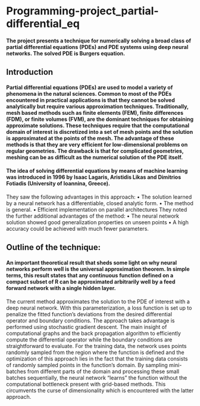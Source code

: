 # Programming-project_partial-differential_eq

#### The project presents a technique for numerically solving a broad class of partial differential equations (PDEs) and PDE systems using deep neural networks. The solved PDE is Burgers equation.

## Introduction
#### Partial differential equations (PDEs) are used to model a variety of phenomena in the natural sciences. Common to most of the PDEs encountered in practical applications is that they cannot be solved analytically but require various approximation techniques. Traditionally, mesh based methods such as finite elements (FEM), finite differences (FDM), or finite volumes (FVM), are the dominant techniques for obtaining approximate solutions. These techniques require that the computational domain of interest is discretized into a set of mesh points and the solution is approximated at the points of the mesh. The advantage of these methods is that they are very efficient for low-dimensional problems on regular geometries. The drawback is that for complicated geometries, meshing can be as difficult as the numerical solution of the PDE itself.  

#### The idea of solving differential equations by means of machine learning was introduced in 1996 by Isaac Lagaris, Aristidis Likas and Dimitrios Fotiadis (University of Ioannina, Greece).
They saw the following advantages in this approach: 
•	The solution learned by a neural network has a differentiable, closed analytic form.
•	The method is general.
•	Efficient implementation on parallel architectures 
They noted the further additional advantages of the method: 
•	The neural network solution showed good generalization properties on unseen points
•	A high accuracy could be achieved with much fewer parameters.

## Outline of the technique:

#### An important theoretical result that sheds some light on why neural networks perform well is the universal approximation theorem. In simple terms, this result states that any continuous function defined on a compact subset of R can be approximated arbitrarily well by a feed forward network with a single hidden layer. 
The current method approximates the solution to the PDE of interest with a deep neural network. With this parameterization, a loss function is set up to penalize the fitted function’s deviations from the desired differential operator and boundary conditions. The approach takes advantage is performed using stochastic gradient descent. The main insight of computational graphs and the back propagation algorithm to efficiently compute the differential operator while the boundary conditions are straightforward to evaluate. 
For the training data, the network uses points randomly sampled from the region where the function is defined and the optimization of this approach lies in the fact that the training data consists of randomly sampled points in the function’s domain. By sampling mini-batches from different parts of the domain and processing these small batches sequentially, the neural network “learns” the function without the computational bottleneck present with grid-based methods. This circumvents the curse of dimensionality which is encountered with the latter approach.

